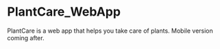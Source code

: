 # PlantCare_WebApp
PlantCare is a web app that helps you take care of plants. Mobile version coming after.
